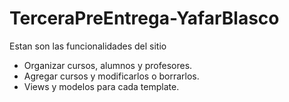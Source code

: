 # TerceraPreEntrega-YafarBlasco

Estan son las funcionalidades del sitio

- Organizar cursos, alumnos y profesores.
- Agregar cursos y modificarlos o borrarlos.
- Views y modelos para cada template.
